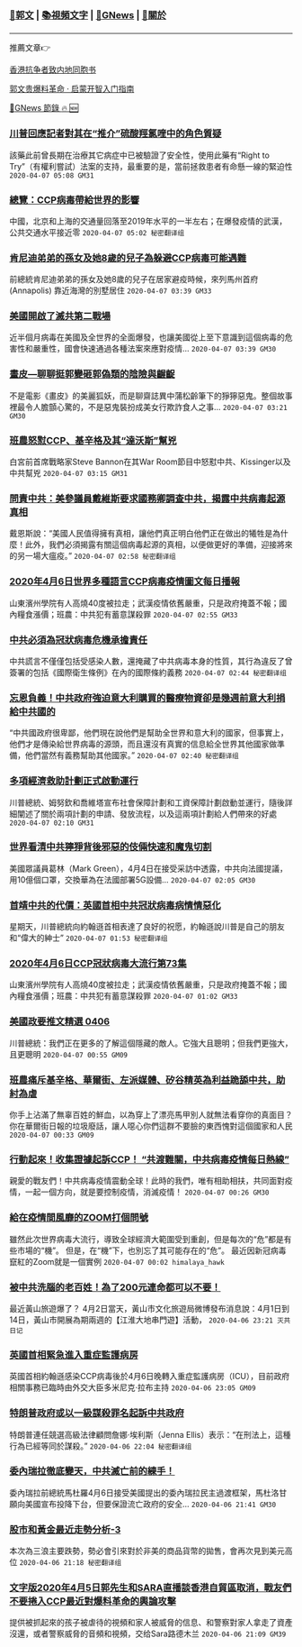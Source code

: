 ###  [:eagle:郭文](https://github.com/ourhimalayas/txt) | [:books:視頻文字](https://github.com/ourhimalayas/txt/blob/master/content/README.md) | [:newspaper:GNews](https://github.com/ourhimalayas/txt/blob/master/content/gnews/README.md) | [:pray:關於](https://github.com/ourhimalayas/home/tree/master/about)
---

推薦文章:point_right:

[香港抗争者致内地同胞书](https://github.com/ourhimalayas/news/blob/master/2019/08/a_letter_from_the_hong_kong_people.md)

[郭文贵爆料革命 · 启蒙开智入门指南](https://github.com/ourhimalayas/txt/issues/1)

[:newspaper:GNews 節錄 :fire: :new:](https://github.com/ourhimalayas/txt/blob/master/content/gnews/README.md) 



### [川普回應記者對其在“推介”硫酸羥氯喹中的角色質疑](/content/gnews/1/README.md)

該藥此前曾長期在治療其它病症中已被驗證了安全性，使用此藥有“Right to Try”（有權利嘗試）法案的支持，最重要的是，當前拯救患者有命懸一線的緊迫性  `2020-04-07 05:08 GM31`

### [總覽：CCP病毒帶給世界的影響](/content/gnews/2/README.md)

中國，北京和上海的交通量回落至2019年水平的一半左右；在爆發疫情的武漢，公共交通水平接近零  `2020-04-07 05:02 秘密翻译组`

### [肯尼迪弟弟的孫女及她8歲的兒子為躲避CCP病毒可能遇難](/content/gnews/3/README.md)

前總統肯尼迪弟弟的孫女及她8歲的兒子在居家避疫時候，來列馬州首府(Annapolis) 靠近海灣的別墅居住  `2020-04-07 03:39 GM33`

### [美國開啟了滅共第二戰場](/content/gnews/4/README.md)

近半個月病毒在美國及全世界的全面爆發，也讓美國從上至下意識到這個病毒的危害性和嚴重性，國會快速通過各種法案來應對疫情...  `2020-04-07 03:39 GM30`

### [畫皮—聊聊挺郭變砸郭偽類的陰險與齷齪](/content/gnews/5/README.md)

不是電影《畫皮》的美麗狐妖，而是聊齋誌異中蒲松齡筆下的猙獰惡鬼。整個故事裡最令人膽顫心驚的，不是惡鬼裝扮成美女行欺詐食人之事...  `2020-04-07 03:21 GM30`

### [班農怒懟CCP、基辛格及其“達沃斯”幫兇](/content/gnews/6/README.md)

白宮前首席戰略家Steve Bannon在其War Room節目中怒懟中共、Kissinger以及中共幫兇  `2020-04-07 03:15 GM31`

### [問責中共：美參議員戴維斯要求國務卿調查中共，揭露中共病毒起源真相](/content/gnews/7/README.md)

戴恩斯說：“美國人民值得擁有真相，讓他們真正明白他們正在做出的犧牲是為什麼！此外，我們必須揭露有關這個病毒起源的真相，以便做更好的準備，迎接將來的另一場大瘟疫。”  `2020-04-07 02:58 秘密翻译组`

### [2020年4月6日世界多種語言CCP病毒疫情圖文每日播報](/content/gnews/8/README.md)

山東濱州學院有人高燒40度被拉走；武漢疫情依舊嚴重，只是政府掩蓋不報；國內糧食漲價；班農：中共犯有蓄意謀殺罪  `2020-04-07 02:55 GM33`

### [中共必須為冠狀病毒危機承擔責任](/content/gnews/9/README.md)

中共謊言不僅僅包括受感染人數，還掩藏了中共病毒本身的性質，其行為違反了曾簽署的包括《國際衛生條例》在內的國際條約義務  `2020-04-07 02:44 秘密翻译组`

### [忘恩負義！中共政府強迫意大利購買的醫療物資卻是幾週前意大利捐給中共國的](/content/gnews/10/README.md)

“中共國政府很卑鄙，他們現在說他們是幫助全世界和意大利的國家，但事實上，他們才是傳染給世界病毒的源頭，而且還沒有真實的信息給全世界其他國家做準備，他們當然有義務幫助其他國家。”  `2020-04-07 02:40 秘密翻译组`

### [多項經濟救助計劃正式啟動運行](/content/gnews/11/README.md)

川普總統、姆努欽和喬維塔宣布社會保障計劃和工資保障計劃啟動並運行，隨後詳細闡述了關於兩項計劃的申請、發放流程，以及這兩項計劃給人們帶來的好處  `2020-04-07 02:10 GM31`

### [世界看清中共獰猙背後邪惡的伎倆快速和魔鬼切割](/content/gnews/12/README.md)

美國眾議員葛林（Mark Green），4月4日在接受采訪中透露，中共向法國提議，用10億個口罩，交換華為在法國部署5G設備...  `2020-04-07 02:05 GM30`

### [首靖中共的代價：英國首相中共冠狀病毒病情情惡化](/content/gnews/13/README.md)

星期天，川普總統向約翰遜首相表達了良好的祝愿，約翰遜說川普是自己的朋友和“偉大的紳士”  `2020-04-07 01:53 秘密翻译组`

### [2020年4月6日CCP冠狀病毒大流行第73集](/content/gnews/14/README.md)

山東濱州學院有人高燒40度被拉走；武漢疫情依舊嚴重，只是政府掩蓋不報；國內糧食漲價；班農：中共犯有蓄意謀殺罪  `2020-04-07 01:02 GM33`

### [美國政要推文精選 0406](/content/gnews/15/README.md)

川普總統：我們正在更多的了解這個隱藏的敵人。它強大且聰明；但我們更強大，且更聰明  `2020-04-07 00:55 GM09`

### [班農痛斥基辛格、華爾街、左派媒體、矽谷精英為利益跪舔中共，助紂為虐](/content/gnews/16/README.md)

你手上沾滿了無辜百姓的鮮血，以為穿上了漂亮馬甲別人就無法看穿你的真面目？你在華爾街日報的垃圾廢話，讓人噁心你們這群不要臉的東西愧對這個國家和人民  `2020-04-07 00:33 GM09`

### [行動起來！收集證據起訴CCP！ “共渡難關，中共病毒疫情每日熱線”](/content/gnews/17/README.md)

親愛的戰友們！中共病毒疫情震動全球！此時的我們，唯有相助相扶，共同面對疫情，一起一個方向，就是要控制疫情，消滅疫情！  `2020-04-07 00:26 GM30`

### [給在疫情間風靡的ZOOM打個問號](/content/gnews/18/README.md)

雖然此次世界病毒大流行，導致全球經濟大範圍受到重創，但是每次的“危”都是有些市場的“機”。 但是，在“機”下，也別忘了其可能存在的“危”。 最近因新冠病毒竄紅的Zoom就是一個實例  `2020-04-07 00:02 himalaya_hawk`

### [被中共洗腦的老百姓！為了200元連命都可以不要！](/content/gnews/19/README.md)

最近黃山旅遊爆了？ 4月2日當天，黃山市文化旅遊局微博發布消息說：4月1日到14日，黃山市開展為期兩週的【江淮大地串門遊】活動，  `2020-04-06 23:21 灭共日记`

### [英國首相緊急進入重症監護病房](/content/gnews/20/README.md)

英國首相約翰遜感染CCP病毒後於4月6日晚轉入重症監護病房（ICU），目前政府相關事務已臨時由外交大臣多米尼克·拉布主持  `2020-04-06 23:05 GM09`

### [特朗普政府或以一級謀殺罪名起訴中共政府](/content/gnews/21/README.md)

特朗普連任競選高級法律顧問詹娜·埃利斯（Jenna Ellis）表示：“在刑法上，這種行為已經等同於謀殺。”  `2020-04-06 22:04 秘密翻译组`

### [委內瑞拉徹底變天，中共滅亡前的練手！](/content/gnews/22/README.md)

委內瑞拉前總統馬杜羅4月6日接受美國提出的委內瑞拉民主過渡框架，馬杜洛甘願向美國宣布投降下台，但要保證流亡政府的安全...  `2020-04-06 21:41 GM30`

### [股市和黃金最近走勢分析-3](/content/gnews/23/README.md)

本次為三浪主要跌勢，勢必會引來對於非美的商品貨幣的拋售，會再次見到美元高位  `2020-04-06 21:18 秘密翻译组`

### [文字版2020年4月5日郭先生和SARA直播談香港自貿區取消，戰友們不要捲入CCP最近對爆料革命的輿論攻擊](/content/gnews/24/README.md)

提供被抓起來的孩子被虐待的視頻和家人被威脅的信息、和警察對家人拿走了資產沒還，或者警察威脅的音頻和視頻，交给Sara路德木兰  `2020-04-06 21:09 GM39`

